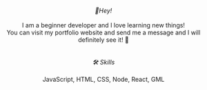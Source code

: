 <p align="center">
  <i>👋Hey!</i>
  <br>
  <br> 
   I am a beginner developer and I love learning new things!
  <br> 
   You can visit my portfolio website and send me a message and I will definitely see it! 🥳
  <br>
  <br>
  <br> 
  <i>🛠 Skills</i>
  <br> 
  <br>
    JavaScript, HTML, CSS, Node, React, GML
</p>
